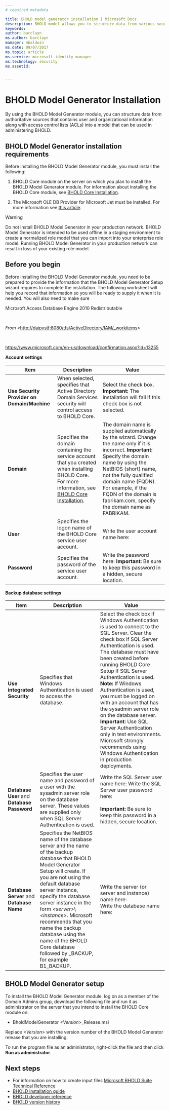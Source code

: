 ```yaml
---
# required metadata

title: BHOLD model generator installation | Microsoft Docs
description: BHOLD model allows you to structure data from various sources 
keywords:
author: barclayn
ms.author: barclayn
manager: mbaldwin
ms.date: 09/07/2017
ms.topic: article
ms.service: microsoft-identity-manager
ms.technology: security
ms.assetid:


---
```


# BHOLD Model Generator Installation

By using the BHOLD Model Generator module, you can structure data from authoritative sources that contains user and organizational information along with access control lists (ACLs) into a model that can be used in administering BHOLD.

## BHOLD Model Generator installation requirements 

Before installing the BHOLD Model Generator module, you must install the
following:

1. BHOLD Core module on the server on which you plan to install the BHOLD Model Generator module. For information about installing the BHOLD Core module, see [BHOLD Core Installation](https://technet.microsoft.com/library/jj134095(v=ws.10).aspx).

2. The Microsoft OLE DB Provider for Microsoft Jet must be installed. For more information see [this article](http://support.microsoft.com/kb/271908).

> [!WARNING]
> Do not install BHOLD Model Generator in your production network. BHOLD Model Generator is intended to be used offline in a staging environment to create a normalized role model that you can import into your enterprise role model. Running BHOLD Model Generator in your production network can result in loss of your existing role model.

## Before you begin

Before installing the BHOLD Model Generator module, you need to be prepared to
provide the information that the BHOLD Model Generator Setup wizard requires to
complete the installation. The following worksheet will help you record that
information so you will be ready to supply it when it is needed. You will also
need to make sure

Microsoft Access Database Engine 2010 Redistributable

 

*From \<*<http://daipvstf:8080/tfs/ActiveDirectory/IAM/_workitems>*\>*

 

<https://www.microsoft.com/en-us/download/confirmation.aspx?id=13255>

**Account settings**

| **Item**                                    | **Description**                                                                                                                                                                                                           | **Value**                                                                                                                                                                                                                                                                                                            |
|---------------------------------------------|---------------------------------------------------------------------------------------------------------------------------------------------------------------------------------------------------------------------------|----------------------------------------------------------------------------------------------------------------------------------------------------------------------------------------------------------------------------------------------------------------------------------------------------------------------|
| **Use Security Provider on Domain/Machine** | When selected, specifies that Active Directory Domain Services security will control access to BHOLD Core.                                                                                                                | Select the check box. **Important:** The installation will fail if this check box is not selected.                                                                                                                                                                                                                   |
| **Domain**                                  | Specifies the domain containing the service account that you created when installing BHOLD Core. For more information, see [BHOLD Core Installation](https://technet.microsoft.com/library/jj134095(v=ws.10).aspx). | The domain name is supplied automatically by the wizard. Change the name only if it is incorrect. **Important:** Specify the domain name by using the NetBIOS (short) name, not the fully qualified domain name (FQDN). For example, if the FQDN of the domain is fabrikam.com, specify the domain name as FABRIKAM. |
| **User**                                    | Specifies the logon name of the BHOLD Core service user account.                                                                                                                                                          | Write the user account name here:                                                                                                                                                                                                                                                                                    |
| **Password**                                | Specifies the password of the service user account.                                                                                                                                                                       | Write the password here: **Important:** Be sure to keep this password in a hidden, secure location.                                                                                                                                                                                                                  |

**Backup database settings**

| Item                                        | Description                                                                                                                                                                                                                                                                                                                                                                                                                  | Value                                                                                                                                                                                                                                                                                                                                                                                                                                                                                                                                                               |
|---------------------------------------------|------------------------------------------------------------------------------------------------------------------------------------------------------------------------------------------------------------------------------------------------------------------------------------------------------------------------------------------------------------------------------------------------------------------------------|---------------------------------------------------------------------------------------------------------------------------------------------------------------------------------------------------------------------------------------------------------------------------------------------------------------------------------------------------------------------------------------------------------------------------------------------------------------------------------------------------------------------------------------------------------------------|
| **Use integrated Security**                 | Specifies that Windows Authentication is used to access the database.                                                                                                                                                                                                                                                                                                                                                        | Select the check box if Windows Authentication is used to connect to the SQL Server. Clear the check box if SQL Server Authentication is used. The database must have been created before running BHOLD Core Setup If SQL Server Authentication is used. **Note:** If Windows Authentication is used, you must be logged on with an account that has the sysadmin server role on the database server. **Important:** Use SQL Server Authentication only in test environments. Microsoft strongly recommends using Windows Authentication in production deployments. |
| **Database User** and **Database Password** | Specifies the user name and password of a user with the sysadmin server role on the database server. These values are supplied only when SQL Server Authentication is used.                                                                                                                                                                                                                                                  | Write the SQL Server user name here:  Write the SQL Server user password here: </br></br> **Important:** Be sure to keep this password in a hidden, secure location.                                                                                                                                                                                                                                                                                                                                                                                                           |
| **Database Server** and **Database Name**   | Specifies the NetBIOS name of the database server and the name of the backup database that BHOLD Model Generator Setup will create. If you are not using the default database server instance, specify the database server instance in the form *\<server\>*\\*\<instance\>*.  Microsoft recommends that you name the backup database using the name of the BHOLD Core database followed by \_BACKUP, for example B1_BACKUP. | Write the server (or server and instance) name here: </br> Write the database name here:

## BHOLD Model Generator setup

To install the BHOLD Model Generator module, log on as a member of the Domain Admins group, download the following file and run it as administrator on the server that you intend to install the BHOLD Core module on:

- BholdModelGenerator *\<Version\>*\_Release.msi

Replace *\<Version\>* with the version number of the BHOLD Model Generator release that you are installing.

To run the program file as an administrator, right-click the file and then click **Run as administrator**.

## Next steps

- For information on how to create input files [Microsoft BHOLD Suite Technical Reference](https://technet.microsoft.com/library/jj134935(v=ws.10).aspx)
- [BHOLD installation guide](bhold-installation-guide.md)
- [BHOLD developer reference](../reference/mim2016-bhold-developer-reference.md)
- [BHOLD version history](../reference/version-bhold-history.md)